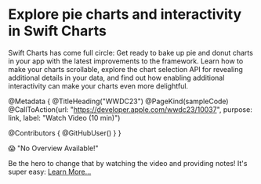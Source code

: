 # Explore pie charts and interactivity in Swift Charts

Swift Charts has come full circle: Get ready to bake up pie and donut charts in your app with the latest improvements to the framework. Learn how to make your charts scrollable, explore the chart selection API for revealing additional details in your data, and find out how enabling additional interactivity can make your charts even more delightful. 

@Metadata {
   @TitleHeading("WWDC23")
   @PageKind(sampleCode)
   @CallToAction(url: "https://developer.apple.com/wwdc23/10037", purpose: link, label: "Watch Video (10 min)")

   @Contributors {
      @GitHubUser(<replace this with your GitHub handle>)
   }
}

😱 "No Overview Available!"

Be the hero to change that by watching the video and providing notes! It's super easy:
 [Learn More…](https://wwdcnotes.github.io/WWDCNotes/documentation/wwdcnotes/contributing)

